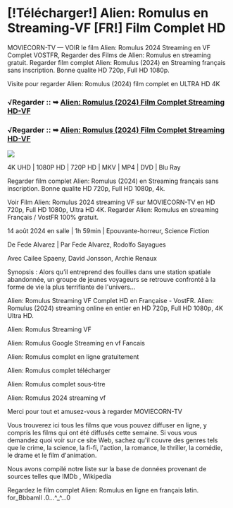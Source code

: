 # [!Télécharger!] Alien: Romulus en Streaming-VF [FR!] Film Complet HD
MOVIECORN-TV — VOIR le film Alien: Romulus 2024 Streaming en VF Complet VOSTFR, Regarder des Films de Alien: Romulus en streaming gratuit. Regarder film complet Alien: Romulus (2024) en Streaming français sans inscription. Bonne qualite HD 720p, Full HD 1080p.

Visite pour regarder Alien: Romulus (2024) film complet en ULTRA HD 4K

### √Regarder :: ➥ [Alien: Romulus (2024) Film Complet Streaming HD-VF](https://moviecorn-tv.com/fr/movie/945961/alien-romulus.html)

### √Regarder :: ➥ [Alien: Romulus (2024) Film Complet Streaming HD-VF](https://moviecorn-tv.com/fr/movie/945961/alien-romulus.html)

<img src="https://image.tmdb.org/t/p/w300/b33nnKl1GSFbao4l3fZDDqsMx0F.jpg">

4K UHD | 1080P HD | 720P HD | MKV | MP4 | DVD | Blu Ray

Regarder film complet Alien: Romulus (2024) en Streaming français sans inscription. Bonne qualite HD 720p, Full HD 1080p, 4k.

Voir Film Alien: Romulus 2024 streaming VF sur MOVIECORN-TV en HD 720p, Full HD 1080p, Ultra HD 4K. Regarder Alien: Romulus en streaming Français / VostFR 100% gratuit.

14 août 2024 en salle | 1h 59min | Epouvante-horreur, Science Fiction

De Fede Alvarez | Par Fede Alvarez, Rodolfo Sayagues

Avec Cailee Spaeny, David Jonsson, Archie Renaux

Synopsis : Alors qu’il entreprend des fouilles dans une station spatiale abandonnée, un groupe de jeunes voyageurs se retrouve confronté à la forme de vie la plus terrifiante de l'univers…

Alien: Romulus Streaming VF Complet HD en Française - VostFR. Alien: Romulus (2024) streaming online en entier en HD 720p, Full HD 1080p, 4K Ultra HD.

Alien: Romulus Streaming VF

Alien: Romulus Google Streaming en vf Fancais

Alien: Romulus complet en ligne gratuitement

Alien: Romulus complet télécharger

Alien: Romulus complet sous-titre

Alien: Romulus 2024 streaming vf

Merci pour tout et amusez-vous à regarder MOVIECORN-TV

Vous trouverez ici tous les films que vous pouvez diffuser en ligne, y compris les films qui ont été diffusés cette semaine. Si vous vous demandez quoi voir sur ce site Web, sachez qu'il couvre des genres tels que le crime, la science, la fi-fi, l'action, la romance, le thriller, la comédie, le drame et le film d'animation.

Nous avons compilé notre liste sur la base de données provenant de sources telles que IMDb , Wikipedia

Regardez le film complet Alien: Romulus en ligne en français latin. for_Bbbamll .0...^_^...0
